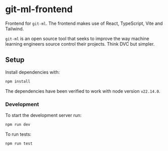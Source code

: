# git-ml-frontend

Frontend for `git-ml`. The frontend makes use of React, TypeScript, Vite and Tailwind.

`git-ml` is an open source tool that seeks to improve the way machine learning engineers source control their projects. Think DVC but simpler.

## Setup

Install dependencies with:

```bash
npm install
```

The dependencies have been verified to work with node version `v22.14.0`.

### Development

To start the development server run:

```bash
npm run dev
```

To run tests:

```bash
npm run test
```
